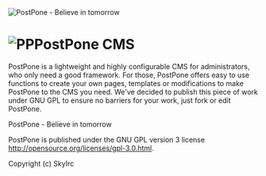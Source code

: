 ![PostPone - Believe in tomorrow](http://postpone.skyirc.net/images/logo.png)

# ![PP](http://postpone.skyirc.net/images/favicon.png)PostPone CMS


PostPone is a lightweight and highly configurable CMS for administrators, who only need a good framework.
For those, PostPone offers easy to use functions to create your own pages, templates or modifications to make PostPone to the CMS you need.
We've decided to publish this piece of work under GNU GPL to ensure no barriers for your work, just fork or edit PostPone.

PostPone - Believe in tomorrow

PostPone is published under the GNU GPL version 3 license http://opensource.org/licenses/gpl-3.0.html.

Copyright (c) SkyIrc